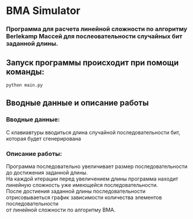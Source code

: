# BMA Simulator
### Программа для расчета линейной сложности по алгоритму Berlekamp Массей для послеовательности случайных бит заданной длины. 

## Запуск программы происходит при помощи команды:
    python main.py

## Вводные данные и описание работы
### Вводные данные: 
С клавиавтуры вводиться длина случайной последовательности бит, которая будет сгенерирована
### Описание работы:
Программа последовательно увеличивает размер последовательности до достижения заданной длины. \
На каждой итерации перед увеличением длины программа находит линейную сложность уже имеющейся последовательности. \
После достиения заданной длины последовательности отрисовываеться график зависимости количества элементов последовательности \
от линейной сложности по алгоритму BMA. 